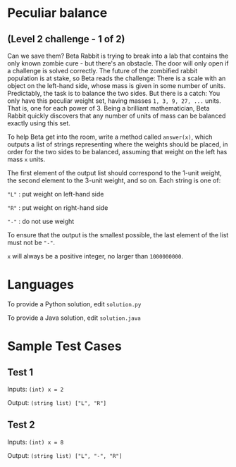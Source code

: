 Peculiar balance
================

(Level 2 challenge - 1 of 2)
----------------------------

Can we save them? Beta Rabbit is trying to break into a lab that contains the only known zombie cure - but there's an 
obstacle. The door will only open if a challenge is solved correctly. The future of the zombified rabbit population is 
at stake, so Beta reads the challenge: There is a scale with an object on the left-hand side, whose mass is given in 
some number of units. Predictably, the task is to balance the two sides. But there is a catch: You only have this 
peculiar weight set, having masses `1, 3, 9, 27, ...` units. That is, one for each power of 3. Being a brilliant 
mathematician, Beta Rabbit quickly discovers that any number of units of mass can be balanced exactly using this set.


To help Beta get into the room, write a method called `answer(x)`, which outputs a list of strings representing where 
the weights should be placed, in order for the two sides to be balanced, assuming that weight on the left has mass `x` 
units.


The first element of the output list should correspond to the 1-unit weight, the second element to the 3-unit weight, 
and so on. Each string is one of:


`"L"` : put weight on left-hand side

`"R"` : put weight on right-hand side

`"-"` : do not use weight


To ensure that the output is the smallest possible, the last element of the list must not be `"-"`.


`x` will always be a positive integer, no larger than `1000000000`.

Languages
=========

To provide a Python solution, edit `solution.py`

To provide a Java solution, edit `solution.java`

Sample Test Cases
=================

Test 1
-----------
Inputs: `(int) x = 2`

Output: `(string list) ["L", "R"]`

Test 2
-----------
Inputs: `(int) x = 8`

Output: `(string list) ["L", "-", "R"]`
